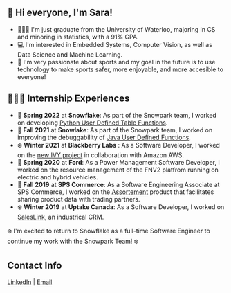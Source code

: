 ## 👋  Hi everyone, I'm Sara!
- 👩🏽‍🎓  I'm just graduate from the University of Waterloo, majoring in CS and minoring in statistics, with a 91% GPA.
- 💻  I'm interested in Embedded Systems, Computer Vision, as well as Data Science and Machine Learning.
- 🏀  I'm very passionate about sports and my goal in the future is to use technology to make sports safer, more enjoyable, and more accesible to everyone!

## 👩🏽‍💼 Internship Experiences 
- 🌸 **Spring 2022** at **Snowflake**: As part of the Snowpark team, I worked on developing [Python User Defined Table Functions](https://docs.snowflake.com/en/developer-guide/udf/python/udf-python-tabular-functions.html). 
- 🍁 **Fall 2021** at **Snowlake**: As part of the Snowpark team, I worked on improving the debuggability of [Java User Defined Functions](https://docs.snowflake.com/en/developer-guide/udf/java/udf-java-introduction.html). 
- ❄️ **Winter 2021** at **Blackberry Labs** : As a Software Developer, I worked on the [new IVY project](https://blackberry.qnx.com/en/aws) in collaboration with Amazon AWS.
- 🌸 **Spring 2020** at **Ford**: As a Power Management Software Developer, I worked on the resource management of the FNV2 platfrom running on electric and hybrid vehicles.
- 🍁 **Fall 2019** at **SPS Commerce**: As a Software Engineering Associate at SPS Commerce, I worked on the [Assortement](https://www.spscommerce.com/products/assortment/) product that facilitates sharing product data with trading partners.
- ❄️ **Winter 2019** at **Uptake Canada**: As a Software Developer, I worked on [SalesLink](https://www.uptake.com/dealer/sales-solutions#industrial-crm), an industrical CRM.

❄️ I'm excited to return to Snowflake as a full-time Software Engineer to continue my work with the Snowpark Team! ❄️

## Contact Info 
[LinkedIn](https://www.linkedin.com/in/sara-abdelrahman-975950148/) | [Email](shhabdel@uwaterloo.ca)

<!---
shhabdel/shhabdel is a ✨ special ✨ repository because its `README.md` (this file) appears on your GitHub profile.
You can click the Preview link to take a look at your changes.
--->
